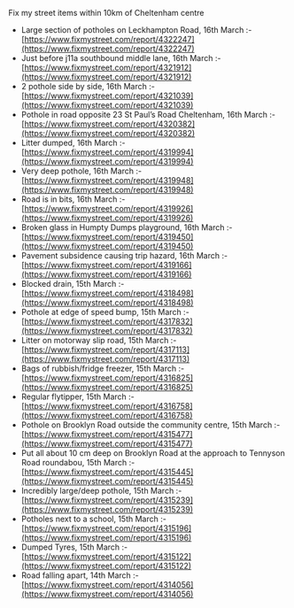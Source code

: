 Fix my street items within 10km of Cheltenham centre

<!-- fix_marker starts -->

- Large section of potholes on Leckhampton Road, 16th March :- [https://www.fixmystreet.com/report/4322247](https://www.fixmystreet.com/report/4322247)
- Just before j11a southbound middle lane, 16th March :- [https://www.fixmystreet.com/report/4321912](https://www.fixmystreet.com/report/4321912)
- 2 pothole side by side, 16th March :- [https://www.fixmystreet.com/report/4321039](https://www.fixmystreet.com/report/4321039)
- Pothole in road opposite 23 St Paul’s Road Cheltenham, 16th March :- [https://www.fixmystreet.com/report/4320382](https://www.fixmystreet.com/report/4320382)
- Litter dumped, 16th March :- [https://www.fixmystreet.com/report/4319994](https://www.fixmystreet.com/report/4319994)
- Very deep pothole, 16th March :- [https://www.fixmystreet.com/report/4319948](https://www.fixmystreet.com/report/4319948)
- Road is in bits, 16th March :- [https://www.fixmystreet.com/report/4319926](https://www.fixmystreet.com/report/4319926)
- Broken glass in Humpty Dumps playground, 16th March :- [https://www.fixmystreet.com/report/4319450](https://www.fixmystreet.com/report/4319450)
- Pavement subsidence causing trip hazard, 16th March :- [https://www.fixmystreet.com/report/4319166](https://www.fixmystreet.com/report/4319166)
- Blocked drain, 15th March :- [https://www.fixmystreet.com/report/4318498](https://www.fixmystreet.com/report/4318498)
- Pothole at edge of speed bump, 15th March :- [https://www.fixmystreet.com/report/4317832](https://www.fixmystreet.com/report/4317832)
- Litter on motorway slip road, 15th March :- [https://www.fixmystreet.com/report/4317113](https://www.fixmystreet.com/report/4317113)
- Bags of rubbish/fridge freezer, 15th March :- [https://www.fixmystreet.com/report/4316825](https://www.fixmystreet.com/report/4316825)
- Regular flytipper, 15th March :- [https://www.fixmystreet.com/report/4316758](https://www.fixmystreet.com/report/4316758)
- Pothole on Brooklyn Road outside the community centre, 15th March :- [https://www.fixmystreet.com/report/4315477](https://www.fixmystreet.com/report/4315477)
- Put all about 10 cm deep on Brooklyn Road at the approach to Tennyson Road roundabou, 15th March :- [https://www.fixmystreet.com/report/4315445](https://www.fixmystreet.com/report/4315445)
- Incredibly large/deep pothole, 15th March :- [https://www.fixmystreet.com/report/4315239](https://www.fixmystreet.com/report/4315239)
- Potholes next to a school, 15th March :- [https://www.fixmystreet.com/report/4315196](https://www.fixmystreet.com/report/4315196)
- Dumped Tyres, 15th March :- [https://www.fixmystreet.com/report/4315122](https://www.fixmystreet.com/report/4315122)
- Road falling apart, 14th March :- [https://www.fixmystreet.com/report/4314056](https://www.fixmystreet.com/report/4314056)

<!-- fix_marker ends -->